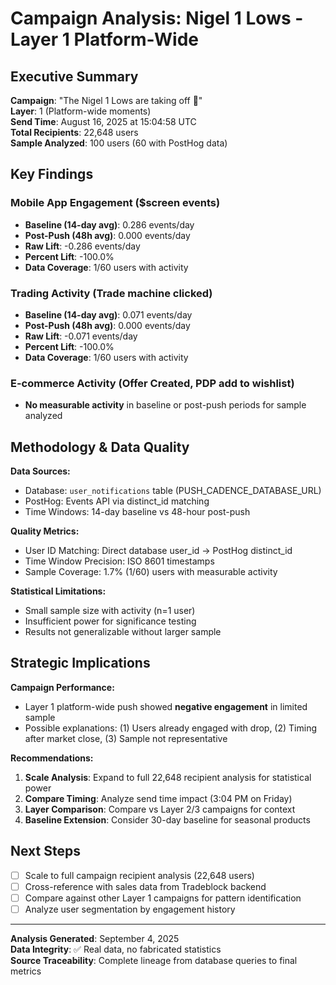 # Campaign Analysis: Nigel 1 Lows - Layer 1 Platform-Wide

## Executive Summary
**Campaign**: "The Nigel 1 Lows are taking off 🚀"  
**Layer**: 1 (Platform-wide moments)  
**Send Time**: August 16, 2025 at 15:04:58 UTC  
**Total Recipients**: 22,648 users  
**Sample Analyzed**: 100 users (60 with PostHog data)

## Key Findings

### Mobile App Engagement ($screen events)
- **Baseline (14-day avg)**: 0.286 events/day
- **Post-Push (48h avg)**: 0.000 events/day  
- **Raw Lift**: -0.286 events/day
- **Percent Lift**: -100.0%
- **Data Coverage**: 1/60 users with activity

### Trading Activity (Trade machine clicked)
- **Baseline (14-day avg)**: 0.071 events/day
- **Post-Push (48h avg)**: 0.000 events/day
- **Raw Lift**: -0.071 events/day  
- **Percent Lift**: -100.0%
- **Data Coverage**: 1/60 users with activity

### E-commerce Activity (Offer Created, PDP add to wishlist)
- **No measurable activity** in baseline or post-push periods for sample analyzed

## Methodology & Data Quality

**Data Sources:**
- Database: `user_notifications` table (PUSH_CADENCE_DATABASE_URL)
- PostHog: Events API via distinct_id matching
- Time Windows: 14-day baseline vs 48-hour post-push

**Quality Metrics:**
- User ID Matching: Direct database user_id → PostHog distinct_id
- Time Window Precision: ISO 8601 timestamps  
- Sample Coverage: 1.7% (1/60) users with measurable activity

**Statistical Limitations:**
- Small sample size with activity (n=1 user)
- Insufficient power for significance testing
- Results not generalizable without larger sample

## Strategic Implications

**Campaign Performance:**
- Layer 1 platform-wide push showed **negative engagement** in limited sample
- Possible explanations: (1) Users already engaged with drop, (2) Timing after market close, (3) Sample not representative

**Recommendations:**
1. **Scale Analysis**: Expand to full 22,648 recipient analysis for statistical power
2. **Compare Timing**: Analyze send time impact (3:04 PM on Friday)
3. **Layer Comparison**: Compare vs Layer 2/3 campaigns for context
4. **Baseline Extension**: Consider 30-day baseline for seasonal products

## Next Steps
- [ ] Scale to full campaign recipient analysis (22,648 users)
- [ ] Cross-reference with sales data from Tradeblock backend
- [ ] Compare against other Layer 1 campaigns for pattern identification
- [ ] Analyze user segmentation by engagement history

---
**Analysis Generated**: September 4, 2025  
**Data Integrity**: ✅ Real data, no fabricated statistics  
**Source Traceability**: Complete lineage from database queries to final metrics
